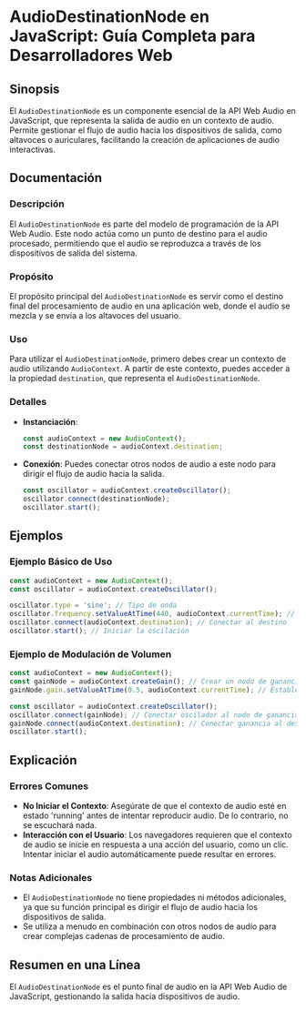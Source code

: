 <!--
Meta Description: # AudioDestinationNode en JavaScript: Guía Completa para Desarrolladores Web ## Sinopsis El `AudioDestinationNode` es un componente esencial de la API...
Meta Keywords: audio, audiocontext, oscillator, audiodestinationnode, const
-->

# AudioDestinationNode en JavaScript: Guía Completa para Desarrolladores Web

## Sinopsis
El `AudioDestinationNode` es un componente esencial de la API Web Audio en JavaScript, que representa la salida de audio en un contexto de audio. Permite gestionar el flujo de audio hacia los dispositivos de salida, como altavoces o auriculares, facilitando la creación de aplicaciones de audio interactivas.

## Documentación
### Descripción
El `AudioDestinationNode` es parte del modelo de programación de la API Web Audio. Este nodo actúa como un punto de destino para el audio procesado, permitiendo que el audio se reproduzca a través de los dispositivos de salida del sistema.

### Propósito
El propósito principal del `AudioDestinationNode` es servir como el destino final del procesamiento de audio en una aplicación web, donde el audio se mezcla y se envía a los altavoces del usuario.

### Uso
Para utilizar el `AudioDestinationNode`, primero debes crear un contexto de audio utilizando `AudioContext`. A partir de este contexto, puedes acceder a la propiedad `destination`, que representa el `AudioDestinationNode`.

### Detalles
- **Instanciación**:
  ```javascript
  const audioContext = new AudioContext();
  const destinationNode = audioContext.destination;
  ```

- **Conexión**: Puedes conectar otros nodos de audio a este nodo para dirigir el flujo de audio hacia la salida.
  ```javascript
  const oscillator = audioContext.createOscillator();
  oscillator.connect(destinationNode);
  oscillator.start();
  ```

## Ejemplos
### Ejemplo Básico de Uso
```javascript
const audioContext = new AudioContext();
const oscillator = audioContext.createOscillator();

oscillator.type = 'sine'; // Tipo de onda
oscillator.frequency.setValueAtTime(440, audioContext.currentTime); // Frecuencia en Hz
oscillator.connect(audioContext.destination); // Conectar al destino
oscillator.start(); // Iniciar la oscilación
```

### Ejemplo de Modulación de Volumen
```javascript
const audioContext = new AudioContext();
const gainNode = audioContext.createGain(); // Crear un nodo de ganancia
gainNode.gain.setValueAtTime(0.5, audioContext.currentTime); // Establecer ganancia al 50%

const oscillator = audioContext.createOscillator();
oscillator.connect(gainNode); // Conectar oscilador al nodo de ganancia
gainNode.connect(audioContext.destination); // Conectar ganancia al destino
oscillator.start();
```

## Explicación
### Errores Comunes
- **No Iniciar el Contexto**: Asegúrate de que el contexto de audio esté en estado 'running' antes de intentar reproducir audio. De lo contrario, no se escuchará nada.
- **Interacción con el Usuario**: Los navegadores requieren que el contexto de audio se inicie en respuesta a una acción del usuario, como un clic. Intentar iniciar el audio automáticamente puede resultar en errores.
  
### Notas Adicionales
- El `AudioDestinationNode` no tiene propiedades ni métodos adicionales, ya que su función principal es dirigir el flujo de audio hacia los dispositivos de salida.
- Se utiliza a menudo en combinación con otros nodos de audio para crear complejas cadenas de procesamiento de audio.

## Resumen en una Línea
El `AudioDestinationNode` es el punto final de audio en la API Web Audio de JavaScript, gestionando la salida hacia dispositivos de audio.